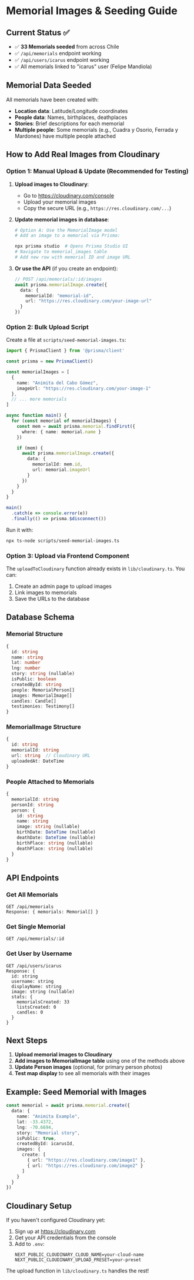 # Memorial Images & Seeding Guide

## Current Status ✅

- ✅ **33 Memorials seeded** from across Chile
- ✅ `/api/memorials` endpoint working
- ✅ `/api/users/icarus` endpoint working
- ✅ All memorials linked to "icarus" user (Felipe Mandiola)

## Memorial Data Seeded

All memorials have been created with:
- **Location data**: Latitude/Longitude coordinates
- **People data**: Names, birthplaces, deathplaces
- **Stories**: Brief descriptions for each memorial
- **Multiple people**: Some memorials (e.g., Cuadra y Osorio, Ferrada y Mardones) have multiple people attached

## How to Add Real Images from Cloudinary

### Option 1: Manual Upload & Update (Recommended for Testing)

1. **Upload images to Cloudinary**:
   - Go to https://cloudinary.com/console
   - Upload your memorial images
   - Copy the secure URL (e.g., `https://res.cloudinary.com/...`)

2. **Update memorial images in database**:
   ```bash
   # Option A: Use the MemorialImage model
   # Add an image to a memorial via Prisma:

   npx prisma studio  # Opens Prisma Studio UI
   # Navigate to memorial_images table
   # Add new row with memorial ID and image URL
   ```

3. **Or use the API** (if you create an endpoint):
   ```typescript
   // POST /api/memorials/:id/images
   await prisma.memorialImage.create({
     data: {
       memorialId: "memorial-id",
       url: "https://res.cloudinary.com/your-image-url"
     }
   })
   ```

### Option 2: Bulk Upload Script

Create a file at `scripts/seed-memorial-images.ts`:

```typescript
import { PrismaClient } from '@prisma/client'

const prisma = new PrismaClient()

const memorialImages = [
  {
    name: "Animita del Cabo Gómez",
    imageUrl: "https://res.cloudinary.com/your-image-1"
  },
  // ... more memorials
]

async function main() {
  for (const memorial of memorialImages) {
    const mem = await prisma.memorial.findFirst({
      where: { name: memorial.name }
    })

    if (mem) {
      await prisma.memorialImage.create({
        data: {
          memorialId: mem.id,
          url: memorial.imageUrl
        }
      })
    }
  }
}

main()
  .catch(e => console.error(e))
  .finally(() => prisma.$disconnect())
```

Run it with:
```bash
npx ts-node scripts/seed-memorial-images.ts
```

### Option 3: Upload via Frontend Component

The `uploadToCloudinary` function already exists in `lib/cloudinary.ts`. You can:

1. Create an admin page to upload images
2. Link images to memorials
3. Save the URLs to the database

## Database Schema

### Memorial Structure
```typescript
{
  id: string
  name: string
  lat: number
  lng: number
  story: string (nullable)
  isPublic: boolean
  createdById: string
  people: MemorialPerson[]
  images: MemorialImage[]
  candles: Candle[]
  testimonies: Testimony[]
}
```

### MemorialImage Structure
```typescript
{
  id: string
  memorialId: string
  url: string  // Cloudinary URL
  uploadedAt: DateTime
}
```

### People Attached to Memorials
```typescript
{
  memorialId: string
  personId: string
  person: {
    id: string
    name: string
    image: string (nullable)
    birthDate: DateTime (nullable)
    deathDate: DateTime (nullable)
    birthPlace: string (nullable)
    deathPlace: string (nullable)
  }
}
```

## API Endpoints

### Get All Memorials
```
GET /api/memorials
Response: { memorials: Memorial[] }
```

### Get Single Memorial
```
GET /api/memorials/:id
```

### Get User by Username
```
GET /api/users/icarus
Response: {
  id: string
  username: string
  displayName: string
  image: string (nullable)
  stats: {
    memorialsCreated: 33
    listsCreated: 0
    candles: 0
  }
}
```

## Next Steps

1. **Upload memorial images to Cloudinary**
2. **Add images to MemorialImage table** using one of the methods above
3. **Update Person images** (optional, for primary person photos)
4. **Test map display** to see all memorials with their images

## Example: Seed Memorial with Images

```typescript
const memorial = await prisma.memorial.create({
  data: {
    name: "Animita Example",
    lat: -33.4372,
    lng: -70.6694,
    story: "Memorial story",
    isPublic: true,
    createdById: icarusId,
    images: {
      create: [
        { url: "https://res.cloudinary.com/image1" },
        { url: "https://res.cloudinary.com/image2" }
      ]
    }
  }
})
```

## Cloudinary Setup

If you haven't configured Cloudinary yet:

1. Sign up at https://cloudinary.com
2. Get your API credentials from the console
3. Add to `.env`:
   ```
   NEXT_PUBLIC_CLOUDINARY_CLOUD_NAME=your-cloud-name
   NEXT_PUBLIC_CLOUDINARY_UPLOAD_PRESET=your-preset
   ```

The upload function in `lib/cloudinary.ts` handles the rest!
